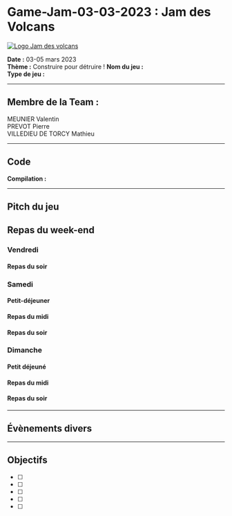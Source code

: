 # Game-Jam-03-03-2023 : Jam des Volcans
[![Logo Jam des volcans](https://media.licdn.com/dms/image/D4E1EAQGOTb3eS8WOQg/event-background-image-crop_720_1280/0/1675111085004?e=1678471200&v=beta&t=U2OyLlqU-4m_lCeD5hf44mHL9BfR42y8ozg5XmvHvjg "Logo Jam des volcans")](https://jam-des-volcans.fr/)


**Date :** 03-05 mars 2023   
**Thème :** Construire pour détruire !
**Nom du jeu :**  
**Type de jeu :** 

---
## Membre de la Team :
MEUNIER Valentin  
PREVOT Pierre  
VILLEDIEU DE TORCY Mathieu    

---
## Code

**Compilation :**   

---  
## Pitch du jeu 



## Repas du week-end

### Vendredi 
#### Repas du soir 


### Samedi
#### Petit-déjeuner 

#### Repas du midi 

#### Repas du soir

### Dimanche 
#### Petit déjeuné 


#### Repas du midi 


#### Repas du soir 


---
## Évènements divers


---
## Objectifs

- [ ]   
- [ ]   
- [ ]  
- [ ]   
- [ ]  
